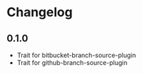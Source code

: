 # Changelog

## 0.1.0

* Trait for bitbucket-branch-source-plugin
* Trait for github-branch-source-plugin
